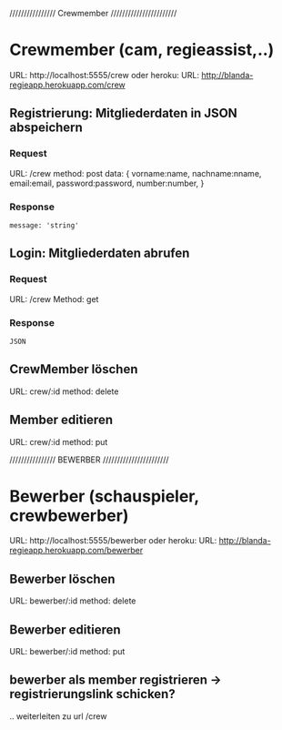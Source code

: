 ////////////////  Crewmember  ///////////////////////

# Crewmember (cam, regieassist,..)
URL: http://localhost:5555/crew
oder heroku:
URL: http://blanda-regieapp.herokuapp.com/crew
## Registrierung: Mitgliederdaten in JSON abspeichern
### Request

URL: /crew
method: post
data: {
    vorname:name, 
    nachname:nname, 
    email:email,
    password:password,
    number:number,
}
### Response
    message: 'string' 

## Login: Mitgliederdaten abrufen
### Request
URL: /crew
Method: get
### Response
    JSON

## CrewMember löschen
URL: crew/:id
method: delete

## Member editieren
URL: crew/:id
method: put


////////////////  BEWERBER  ///////////////////////
# Bewerber (schauspieler, crewbewerber)
URL: http://localhost:5555/bewerber
oder heroku:
URL: http://blanda-regieapp.herokuapp.com/bewerber

## Bewerber löschen
URL: bewerber/:id
method: delete

## Bewerber editieren
URL: bewerber/:id
method: put

## bewerber als member registrieren -> registrierungslink schicken?
.. weiterleiten zu url /crew